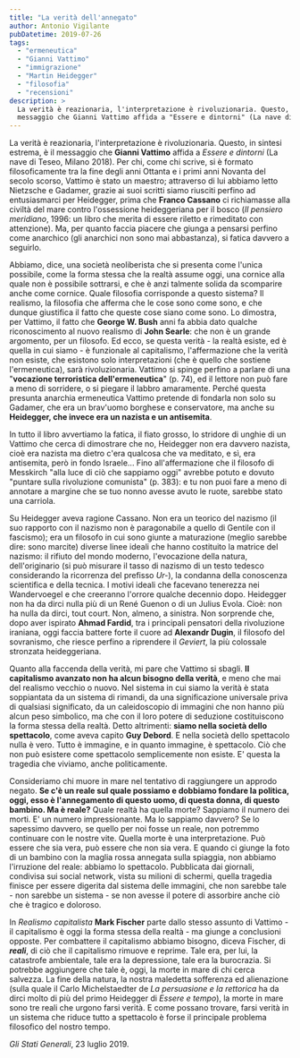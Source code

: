 ```yaml
---
title: "La verità dell'annegato"
author: Antonio Vigilante
pubDatetime: 2019-07-26
tags: 
  - "ermeneutica"
  - "Gianni Vattimo"
  - "immigrazione"
  - "Martin Heidegger"
  - "filosofia"
  - "recensioni"
description: >
  La verità è reazionaria, l'interpretazione è rivoluzionaria. Questo, in sintesi estrema, è il
  messaggio che Gianni Vattimo affida a "Essere e dintorni" (La nave di Teseo, Milano 2018).
---
```


 
La verità è reazionaria, l'interpretazione è rivoluzionaria. Questo, in sintesi estrema, è il messaggio che **Gianni Vattimo** affida a _Essere e dintorni_ (La nave di Teseo, Milano 2018). Per chi, come chi scrive, si è formato filosoficamente tra la fine degli anni Ottanta e i primi anni Novanta del secolo scorso, Vattimo è stato un maestro; attraverso di lui abbiamo letto Nietzsche e Gadamer, grazie ai suoi scritti siamo riusciti perfino ad entusiasmarci per Heidegger, prima che **Franco Cassano** ci richiamasse alla civiltà del mare contro l'ossessione heideggeriana per il bosco (_Il pensiero meridiano_, 1996: un libro che merita di essere riletto e rimeditato con attenzione). Ma, per quanto faccia piacere che giunga a pensarsi perfino come anarchico (gli anarchici non sono mai abbastanza), si fatica davvero a seguirlo.  
  
Abbiamo, dice, una società neoliberista che si presenta come l'unica possibile, come la forma stessa che la realtà assume oggi, una cornice alla quale non è possibile sottrarsi, e che è anzi talmente solida da scomparire anche come cornice. Quale filosofia corrisponde a questo sistema? Il realismo, la filosofia che afferma che le cose sono come sono, e che dunque giustifica il fatto che queste cose siano come sono. Lo dimostra, per Vattimo, il fatto che **George W. Bush** anni fa abbia dato qualche riconoscimento al nuovo realismo di **John Searle**: che non è un grande argomento, per un filosofo. Ed ecco, se questa verità - la realtà esiste, ed è quella in cui siamo - è funzionale al capitalismo, l'affermazione che la verità non esiste, che esistono solo interpretazioni (che è quello che sostiene l'ermeneutica), sarà rivoluzionaria. Vattimo si spinge perfino a parlare di una "**vocazione terroristica dell'ermeneutica**" (p. 74), ed il lettore non può fare a meno di sorridere, o si piegare il labbro amaramente. Perché questa presunta anarchia ermeneutica Vattimo pretende di fondarla non solo su Gadamer, che era un brav'uomo borghese e conservatore, ma anche su **Heidegger, che invece era un nazista e un antisemita**. 

In tutto il libro avvertiamo la fatica, il fiato grosso, lo stridore di unghie di un Vattimo che cerca di dimostrare che no, Heidegger non era davvero nazista, cioè era nazista ma dietro c'era qualcosa che va meditato, e sì, era antisemita, però in fondo Israele... Fino all'affermazione che il filosofo di Messkirch "alla luce di ciò che sappiamo oggi" avrebbe potuto e dovuto "puntare sulla rivoluzione comunista" (p. 383): e tu non puoi fare a meno di annotare a margine che se tuo nonno avesse avuto le ruote, sarebbe stato una carriola. 

Su Heidegger aveva ragione Cassano. Non era un teorico del nazismo (il suo rapporto con il nazismo non è paragonabile a quello di Gentile con il fascismo); era un filosofo in cui sono giunte a maturazione (meglio sarebbe dire: sono marcite) diverse linee ideali che hanno costituito la matrice del nazismo: il rifiuto del mondo moderno, l'evocazione della natura, dell'originario (si può misurare il tasso di nazismo di un testo tedesco considerando la ricorrenza del prefisso _Ur-_), la condanna della conoscenza scientifica e della tecnica. I motivi ideali che facevano tenerezza nei Wandervoegel e che creeranno l'orrore qualche decennio dopo. Heidegger non ha da dirci nulla più di un René Guenon o di un Julius Evola. Cioè: non ha nulla da dirci, tout court. Non, almeno, a sinistra. Non sorprende che, dopo aver ispirato **Ahmad Fardid**, tra i principali pensatori della rivoluzione iraniana, oggi faccia battere forte il cuore ad **Alexandr Dugin**, il filosofo del sovranismo, che riesce perfino a riprendere il _Geviert_, la più colossale stronzata heideggeriana.  

Quanto alla faccenda della verità, mi pare che Vattimo si sbagli. **Il capitalismo avanzato non ha alcun bisogno della verità**, e meno che mai del realismo vecchio o nuovo. Nel sistema in cui siamo la verità è stata soppiantata da un sistema di rimandi, da una significazione universale priva di qualsiasi significato, da un caleidoscopio di immagini che non hanno più alcun peso simbolico, ma che con il loro potere di seduzione costituiscono la forma stessa della realtà. Detto altrimenti: **siamo nella società dello spettacolo**, come aveva capito **Guy Debord**. E nella società dello spettacolo nulla è vero. Tutto è immagine, e in quanto immagine, è spettacolo. Ciò che non può esistere come spettacolo semplicemente non esiste. E' questa la tragedia che viviamo, anche politicamente.  

Consideriamo chi muore in mare nel tentativo di raggiungere un approdo negato. **Se c'è un reale sul quale possiamo e dobbiamo fondare la politica, oggi, esso è l'annegamento di questo uomo, di questa donna, di questo bambino. Ma è reale?** Quale realtà ha quella morte? Sappiamo il numero dei morti. E' un numero impressionante. Ma lo sappiamo davvero? Se lo sapessimo davvero, se quello per noi fosse un reale, non potremmo continuare con le nostre vite. Quella morte è una interpretazione. Può essere che sia vera, può essere che non sia vera. E quando ci giunge la foto di un bambino con la maglia rossa annegata sulla spiaggia, non abbiamo l'irruzione del reale: abbiamo lo spettacolo. Pubblicata dai giornali, condivisa sui social network, vista su milioni di schermi, quella tragedia finisce per essere digerita dal sistema delle immagini, che non sarebbe tale - non sarebbe un sistema - se non avesse il potere di assorbire anche ciò che è tragico e doloroso.  
 
In _Realismo capitalista_ **Mark Fischer** parte dallo stesso assunto di Vattimo - il capitalismo è oggi la forma stessa della realtà - ma giunge a conclusioni opposte. Per combattere il capitalismo abbiamo bisogno, diceva Fischer, di _**reali**_, di ciò che il capitalismo rimuove e reprime. Tale era, per lui, la catastrofe ambientale, tale era la depressione, tale era la burocrazia. Si potrebbe aggiungere che tale è, oggi, la morte in mare di chi cerca salvezza. La fine della natura, la nostra maledetta sofferenza ed alienazione (sulla quale il Carlo Michelstaedter de _La persuasione e la rettorica_ ha da dirci molto di più del primo Heidegger di _Essere e tempo_), la morte in mare sono tre reali che urgono farsi verità. E come possano trovare, farsi verità in un sistema che riduce tutto a spettacolo è forse il principale problema filosofico del nostro tempo.  
  
_Gli Stati Generali_, 23 luglio 2019.

